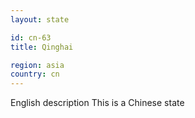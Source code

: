 ```yaml
---
layout: state

id: cn-63
title: Qinghai

region: asia
country: cn
---
```

English description
This is a Chinese state